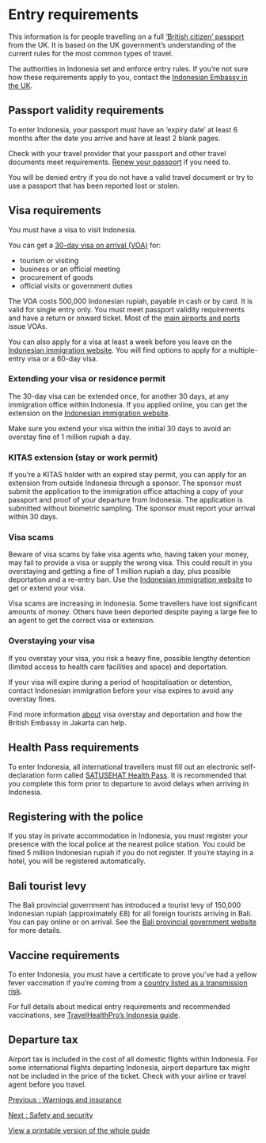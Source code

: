 # Entry requirements

This information is for people travelling on a full [‘British citizen’ passport](https://www.gov.uk/types-of-british-nationality) from the UK. It is based on the UK government’s understanding of the current rules for the most common types of travel.

The authorities in Indonesia set and enforce entry rules. If you’re not sure how these requirements apply to you, contact the [Indonesian Embassy in the UK](https://kemlu.go.id/london/en).

## Passport validity requirements

To enter Indonesia, your passport must have an ‘expiry date’ at least 6 months after the date you arrive and have at least 2 blank pages.

Check with your travel provider that your passport and other travel documents meet requirements. [Renew your passport](https://www.gov.uk/renew-adult-passport/renew) if you need to.

You will be denied entry if you do not have a valid travel document or try to use a passport that has been reported lost or stolen.

## Visa requirements

You must have a visa to visit Indonesia.

You can get a [30-day visa on arrival (VOA)](https://evisa.imigrasi.go.id/) for:

* tourism or visiting
* business or an official meeting
* procurement of goods
* official visits or government duties

The VOA costs 500,000 Indonesian rupiah, payable in cash or by card. It is valid for single entry only. You must meet passport validity requirements and have a return or onward ticket. Most of the [main airports and ports](https://kemlu.go.id/london/en/news/18631/visa-on-arrival-voa-for-foreign-travellers) issue VOAs.

You can also apply for a visa at least a week before you leave on the [Indonesian immigration website](https://evisa.imigrasi.go.id/). You will find options to apply for a multiple-entry visa or a 60-day visa.

### Extending your visa or residence permit

The 30-day visa can be extended once, for another 30 days, at any immigration office within Indonesia. If you applied online, you can get the extension on the [Indonesian immigration website](https://evisa.imigrasi.go.id/).

Make sure you extend your visa within the initial 30 days to avoid an overstay fine of 1 million rupiah a day.

### KITAS extension (stay or work permit)

If you’re a KITAS holder with an expired stay permit, you can apply for an extension from outside Indonesia through a sponsor. The sponsor must submit the application to the immigration office attaching a copy of your passport and proof of your departure from Indonesia. The application is submitted without biometric sampling. The sponsor must report your arrival within 30 days.

### Visa scams

Beware of visa scams by fake visa agents who, having taken your money, may fail to provide a visa or supply the wrong visa. This could result in you overstaying and getting a fine of 1 million rupiah a day, plus possible deportation and a re-entry ban. Use the [Indonesian immigration website](https://evisa.imigrasi.go.id/) to get or extend your visa.

Visa scams are increasing in Indonesia. Some travellers have lost significant amounts of money. Others have been deported despite paying a large fee to an agent to get the correct visa or extension.

### Overstaying your visa

If you overstay your visa, you risk a heavy fine, possible lengthy detention (limited access to health care facilities and space) and deportation.

If your visa will expire during a period of hospitalisation or detention, contact Indonesian immigration before your visa expires to avoid any overstay fines.

Find more information [about](https://www.gov.uk/guidance/indonesia-visa-overstay-and-deportation) visa overstay and deportation and how the British Embassy in Jakarta can help.

## Health Pass requirements

To enter Indonesia, all international travellers must fill out an electronic self-declaration form called [SATUSEHAT Health Pass](https://sshp.kemkes.go.id/). It is recommended that you complete this form prior to departure to avoid delays when arriving in Indonesia.

## Registering with the police

If you stay in private accommodation in Indonesia, you must register your presence with the local police at the nearest police station. You could be fined 5 million Indonesian rupiah if you do not register. If you’re staying in a hotel, you will be registered automatically.

## Bali tourist levy

The Bali provincial government has introduced a tourist levy of 150,000 Indonesian rupiah (approximately £8) for all foreign tourists arriving in Bali. You can pay online or on arrival. See the [Bali provincial government website](https://lovebali.baliprov.go.id/) for more details.

## Vaccine requirements

To enter Indonesia, you must have a certificate to prove you’ve had a yellow fever vaccination if you’re coming from a [country listed as a transmission risk](https://nathnacyfzone.org.uk/factsheet/65/countries-with-risk-of-yellow-fever-transmission).

For full details about medical entry requirements and recommended vaccinations, see [TravelHealthPro’s Indonesia guide](https://travelhealthpro.org.uk/country/106/indonesia#Vaccine_Recommendations).

## Departure tax

Airport tax is included in the cost of all domestic flights within Indonesia. For some international flights departing Indonesia, airport departure tax might not be included in the price of the ticket. Check with your airline or travel agent before you travel.

[Previous
:
Warnings and insurance](/foreign-travel-advice/indonesia)

[Next
:
Safety and security](/foreign-travel-advice/indonesia/safety-and-security)

[View a printable version of the whole guide](/foreign-travel-advice/indonesia/print)
